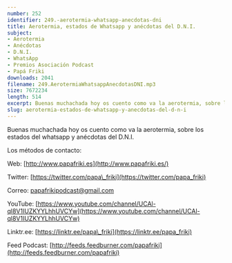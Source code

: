 ```yaml
---
number: 252
identifier: 249.-aerotermia-whatsapp-anecdotas-dni
title: Aerotermia, estados de Whatsapp y anécdotas del D.N.I.
subject:
- Aerotermia
- Anécdotas
- D.N.I.
- WhatsApp
- Premios Asociación Podcast
- Papá Friki
downloads: 2041
filename: 249.AerotermiaWhatsappAnecdotasDNI.mp3
size: 7672234
length: 514
excerpt: Buenas muchachada hoy os cuento como va la aerotermia, sobre los estados del whatsapp y anécdotas del D.N.I.
slug: aerotermia-estados-de-whatsapp-y-anecdotas-del-d-n-i
---
```

Buenas muchachada hoy os cuento como va la aerotermia, sobre los estados del whatsapp y anécdotas del D.N.I.

Los métodos de contacto:

Web: [http://www.papafriki.es](http://www.papafriki.es/)

Twitter: [https://twitter.com/papa\_friki](https://twitter.com/papa_friki)

Correo: [papafrikipodcast@gmail.com](https://archive.org/details/papafrikipodast@gmail.com)

YouTube: [https://www.youtube.com/channel/UCAl-ql8V1IUZKYYLhhUVCYw](https://www.youtube.com/channel/UCAl-ql8V1IUZKYYLhhUVCYw)

Linktr.ee: [https://linktr.ee/papa\_friki](https://linktr.ee/papa_friki)

Feed Podcast: [http://feeds.feedburner.com/papafriki](http://feeds.feedburner.com/papafriki)